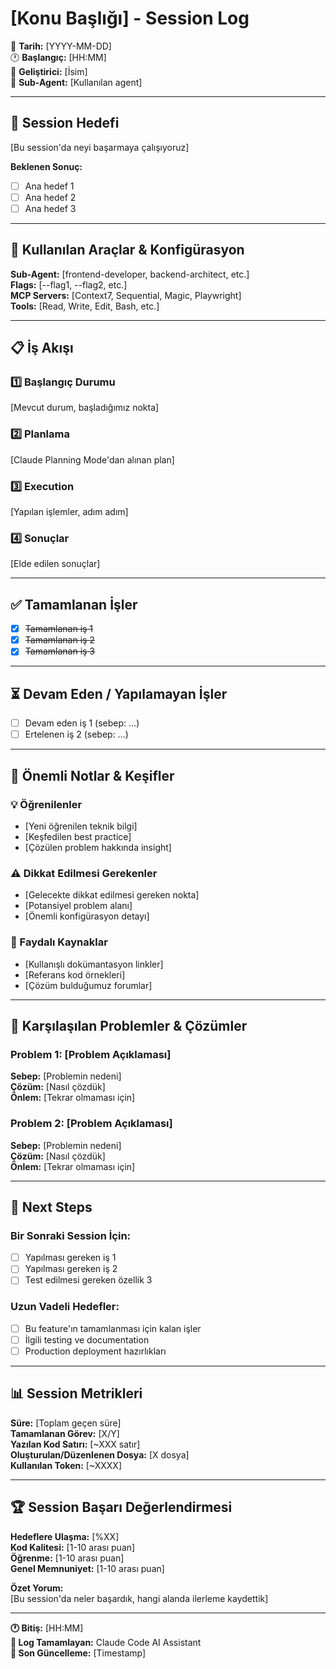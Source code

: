 # [Konu Başlığı] - Session Log

📅 **Tarih:** [YYYY-MM-DD]  
🕐 **Başlangıç:** [HH:MM]  
👤 **Geliştirici:** [İsim]  
🤖 **Sub-Agent:** [Kullanılan agent]  

---

## 🎯 Session Hedefi

[Bu session'da neyi başarmaya çalışıyoruz]

**Beklenen Sonuç:**
- [ ] Ana hedef 1
- [ ] Ana hedef 2
- [ ] Ana hedef 3

---

## 🔧 Kullanılan Araçlar & Konfigürasyon

**Sub-Agent:** [frontend-developer, backend-architect, etc.]  
**Flags:** [--flag1, --flag2, etc.]  
**MCP Servers:** [Context7, Sequential, Magic, Playwright]  
**Tools:** [Read, Write, Edit, Bash, etc.]  

---

## 📋 İş Akışı

### 1️⃣ Başlangıç Durumu
[Mevcut durum, başladığımız nokta]

### 2️⃣ Planlama
[Claude Planning Mode'dan alınan plan]

### 3️⃣ Execution
[Yapılan işlemler, adım adım]

### 4️⃣ Sonuçlar
[Elde edilen sonuçlar]

---

## ✅ Tamamlanan İşler

- [x] ~~Tamamlanan iş 1~~
- [x] ~~Tamamlanan iş 2~~
- [x] ~~Tamamlanan iş 3~~

---

## ⏳ Devam Eden / Yapılamayan İşler

- [ ] Devam eden iş 1 (sebep: ...)
- [ ] Ertelenen iş 2 (sebep: ...)

---

## 📝 Önemli Notlar & Keşifler

### 💡 Öğrenilenler
- [Yeni öğrenilen teknik bilgi]
- [Keşfedilen best practice]
- [Çözülen problem hakkında insight]

### ⚠️ Dikkat Edilmesi Gerekenler  
- [Gelecekte dikkat edilmesi gereken nokta]
- [Potansiyel problem alanı]
- [Önemli konfigürasyon detayı]

### 🔗 Faydalı Kaynaklar
- [Kullanışlı dokümantasyon linkler]
- [Referans kod örnekleri]
- [Çözüm bulduğumuz forumlar]

---

## 🚨 Karşılaşılan Problemler & Çözümler

### Problem 1: [Problem Açıklaması]
**Sebep:** [Problemin nedeni]  
**Çözüm:** [Nasıl çözdük]  
**Önlem:** [Tekrar olmaması için]

### Problem 2: [Problem Açıklaması]  
**Sebep:** [Problemin nedeni]  
**Çözüm:** [Nasıl çözdük]  
**Önlem:** [Tekrar olmaması için]

---

## 🔄 Next Steps

### Bir Sonraki Session İçin:
- [ ] Yapılması gereken iş 1
- [ ] Yapılması gereken iş 2
- [ ] Test edilmesi gereken özellik 3

### Uzun Vadeli Hedefler:
- [ ] Bu feature'ın tamamlanması için kalan işler
- [ ] İlgili testing ve documentation
- [ ] Production deployment hazırlıkları

---

## 📊 Session Metrikleri

**Süre:** [Toplam geçen süre]  
**Tamamlanan Görev:** [X/Y]  
**Yazılan Kod Satırı:** [~XXX satır]  
**Oluşturulan/Düzenlenen Dosya:** [X dosya]  
**Kullanılan Token:** [~XXXX]  

---

## 🏆 Session Başarı Değerlendirmesi

**Hedeflere Ulaşma:** [%XX]  
**Kod Kalitesi:** [1-10 arası puan]  
**Öğrenme:** [1-10 arası puan]  
**Genel Memnuniyet:** [1-10 arası puan]  

**Özet Yorum:**  
[Bu session'da neler başardık, hangi alanda ilerleme kaydettik]

---

**🕐 Bitiş:** [HH:MM]  
**📝 Log Tamamlayan:** Claude Code AI Assistant  
**🔄 Son Güncelleme:** [Timestamp]